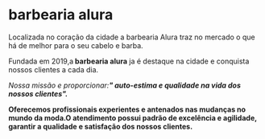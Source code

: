
<h1>barbearia alura </h1>

<p>Localizada no coração da cidade a barbearia Alura traz no mercado o que há de melhor para o seu cabelo e barba.

<p>Fundada em 2019,a<strong> barbearia alura</strong> ja é destaque na cidade e conquista nossos clientes a cada dia.</p>

<p><em>Nossa missão e proporcionar:<strong>" auto-estima e qualidade na vida dos nossos clientes"</strng>.</em></p>

<p>Oferecemos profissionais experientes e antenados nas mudanças no mundo da moda.O atendimento possui padrão de excelência e agilidade, garantir a qualidade e satisfação dos nossos clientes.</p>
